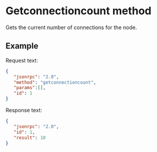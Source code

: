 # Getconnectioncount method

Gets the current number of connections for the node.

## Example

Request text:

```json
{
   "jsonrpc": "2.0",
   "method": "getconnectioncount",
   "params":[],
   "id": 1
}
```

Response text:

```json
{
   "jsonrpc": "2.0",
   "id": 1,
   "result": 10
}
```